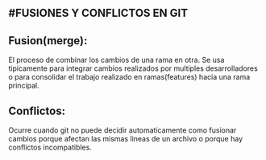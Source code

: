 #**FUSIONES Y CONFLICTOS EN GIT**
---

## **Fusion(merge):**

El proceso de combinar los cambios de una rama en otra. Se usa tipicamente para integrar cambios
realizados por multiples desarrolladores o para consolidar el trabajo realizado en ramas(features)
hacia una rama principal.

## **Conflictos:**
 
Ocurre cuando git no puede decidir automaticamente como fusionar cambios porque afectan las mismas lineas de un archivo o porque hay conflictos incompatibles.


